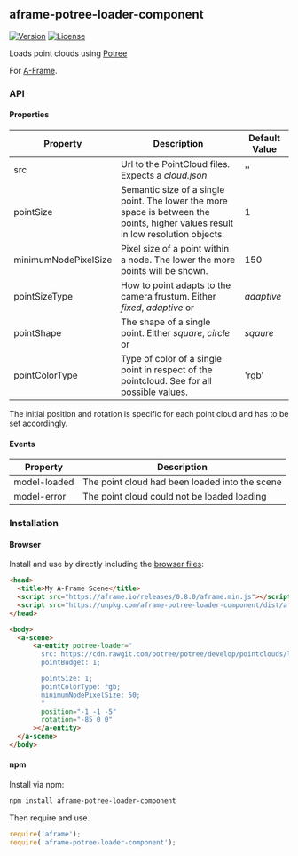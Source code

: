 ## aframe-potree-loader-component

[![Version](http://img.shields.io/npm/v/aframe-potree-loader-component.svg?style=flat-square)](https://npmjs.org/package/aframe-potree-loader-component)
[![License](http://img.shields.io/npm/l/aframe-potree-loader-component.svg?style=flat-square)](https://npmjs.org/package/aframe-potree-loader-component)

Loads point clouds using [Potree](http://potree.org/)

For [A-Frame](https://aframe.io).

### API

#### Properties

| Property | Description | Default Value |
| -------- | ----------- | ------------- |
| src       | Url to the PointCloud files. Expects a _cloud.json_            | '' |
| pointSize | Semantic size of a single point. The lower the more space is between the points, higher values result in low resolution objects. | 1 |
| minimumNodePixelSize | Pixel size of a point within a node. The lower the more points will be shown.  | 150 |
| pointSizeType | How to point adapts to the camera frustum. Either _fixed_, _adaptive_ or  | _adaptive_ |
| pointShape | The shape of a single point. Either _square_, _circle_ or  | _sqaure_ |
| pointColorType | Type of color of a single point in respect of the pointcloud. See for all possible values. | 'rgb' |

The initial position and rotation is specific for each point cloud and has to be set accordingly.

#### Events

| Property          | Description                                                     |
| --------          | -----------                                                     |
| model-loaded       | The point cloud had been loaded into the scene                 |
| model-error        | The point cloud could not be loaded loading                    |

### Installation

#### Browser

Install and use by directly including the [browser files](dist):

```html
<head>
  <title>My A-Frame Scene</title>
  <script src="https://aframe.io/releases/0.8.0/aframe.min.js"></script>
  <script src="https://unpkg.com/aframe-potree-loader-component/dist/aframe-potree-loader-component.min.js"></script>
</head>

<body>
  <a-scene>
      <a-entity potree-loader="
        src: https://cdn.rawgit.com/potree/potree/develop/pointclouds/lion_takanawa;
        pointBudget: 1;

        pointSize: 1;
        pointColorType: rgb;
        minimumNodePixelSize: 50;
        "
        position="-1 -1 -5"
        rotation="-85 0 0"
      ></a-entity>
  </a-scene>
</body>
```

#### npm

Install via npm:

```bash
npm install aframe-potree-loader-component
```

Then require and use.

```js
require('aframe');
require('aframe-potree-loader-component');
```

